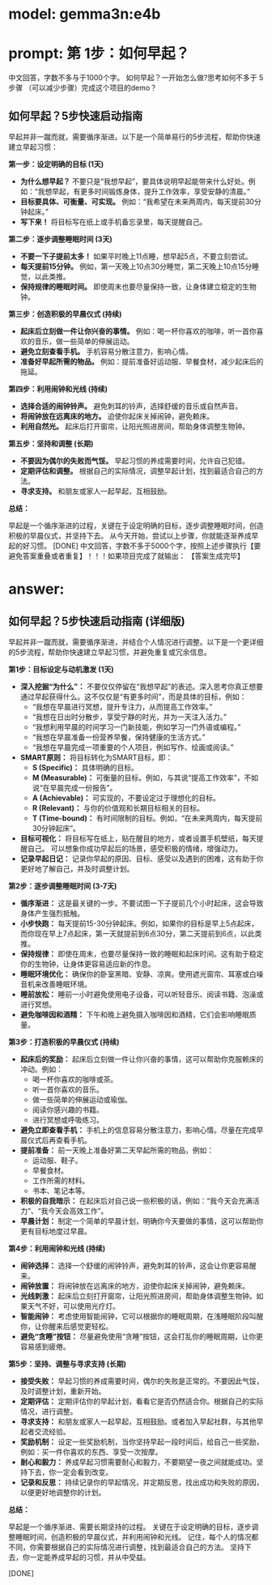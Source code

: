 # model: gemma3n:e4b
# prompt: 第 1步：如何早起？
中文回答，字数不多与于1000个字。
如何早起？一开始怎么做?思考如何不多于 5 步骤 （可以减少步骤）完成这个项目的demo？

## 如何早起？5步快速启动指南

早起并非一蹴而就，需要循序渐进。以下是一个简单易行的5步流程，帮助你快速建立早起习惯：

**第一步：设定明确的目标 (1天)**

*   **为什么想早起？**  不要只是“我想早起”，要具体说明早起能带来什么好处。例如：“我想早起，有更多时间锻炼身体，提升工作效率，享受安静的清晨。”
*   **目标要具体、可衡量、可实现。**  例如：“我希望在未来两周内，每天提前30分钟起床。”
*   **写下来！** 将目标写在纸上或手机备忘录里，每天提醒自己。

**第二步：逐步调整睡眠时间 (3天)**

*   **不要一下子提前太多！**  如果平时晚上11点睡，想早起5点，不要立刻尝试。
*   **每天提前15分钟。**  例如，第一天晚上10点30分睡觉，第二天晚上10点15分睡觉，以此类推。
*   **保持规律的睡眠时间。**  即使周末也要尽量保持一致，让身体建立稳定的生物钟。

**第三步：创造积极的早晨仪式 (持续)**

*   **起床后立刻做一件让你兴奋的事情。**  例如：喝一杯你喜欢的咖啡，听一首你喜欢的音乐，做一些简单的伸展运动。
*   **避免立刻查看手机。**  手机容易分散注意力，影响心情。
*   **准备好早起所需的物品。**  例如：提前准备好运动服、早餐食材，减少起床后的拖延。

**第四步：利用闹钟和光线 (持续)**

*   **选择合适的闹钟铃声。**  避免刺耳的铃声，选择舒缓的音乐或自然声音。
*   **将闹钟放在远离床的地方。**  迫使你起床关掉闹钟，避免赖床。
*   **利用自然光。**  起床后打开窗帘，让阳光照进房间，帮助身体调整生物钟。

**第五步：坚持和调整 (长期)**

*   **不要因为偶尔的失败而气馁。**  早起习惯的养成需要时间，允许自己犯错。
*   **定期评估和调整。**  根据自己的实际情况，调整早起计划，找到最适合自己的方法。
*   **寻求支持。**  和朋友或家人一起早起，互相鼓励。

**总结：**

早起是一个循序渐进的过程，关键在于设定明确的目标，逐步调整睡眠时间，创造积极的早晨仪式，并坚持下去。  从今天开始，尝试以上步骤，你就能逐渐养成早起的好习惯。
[DONE]
中文回答，字数不多于5000个字，按照上述步骤执行【要避免答案重叠或者重复】！！！如果项目完成了就输出： 【答案生成完毕】

# answer: 
 ## 如何早起？5步快速启动指南 (详细版)

早起并非一蹴而就，需要循序渐进，并结合个人情况进行调整。以下是一个更详细的5步流程，帮助你快速建立早起习惯，并避免重复或冗余信息。

**第1步：目标设定与动机激发 (1天)**

*   **深入挖掘“为什么”：**  不要仅仅停留在“我想早起”的表述。深入思考你真正想要通过早起获得什么。这不仅仅是“有更多时间”，而是具体的目标，例如：
    *   “我想在早晨进行冥想，提升专注力，从而提高工作效率。”
    *   “我想在日出时分散步，享受宁静的时光，并为一天注入活力。”
    *   “我想利用早晨的时间学习一门新技能，例如学习一门外语或编程。”
    *   “我想在早晨准备一份营养早餐，保持健康的生活方式。”
    *   “我想在早晨完成一项重要的个人项目，例如写作、绘画或阅读。”
*   **SMART原则：** 将目标转化为SMART目标，即：
    *   **S (Specific)：** 具体明确的目标。
    *   **M (Measurable)：** 可衡量的目标。例如，与其说“提高工作效率”，不如说“在早晨完成一份报告”。
    *   **A (Achievable)：** 可实现的，不要设定过于理想化的目标。
    *   **R (Relevant)：** 与你的价值观和长期目标相关的目标。
    *   **T (Time-bound)：** 有时间限制的目标。例如，“在未来两周内，每天提前30分钟起床”。
*   **目标可视化：** 将目标写在纸上，贴在醒目的地方，或者设置手机壁纸，每天提醒自己。  可以想象你成功早起后的场景，感受积极的情绪，增强动力。
*   **记录早起日记：** 记录你早起的原因、目标、感受以及遇到的困难，这有助于你更好地了解自己，并及时调整计划。

**第2步：逐步调整睡眠时间 (3-7天)**

*   **循序渐进：**  这是最关键的一步。不要试图一下子提前几个小时起床，这会导致身体产生强烈抵触。
*   **小步快跑：**  每天提前15-30分钟起床。例如，如果你的目标是早上5点起床，而你现在早上7点起床，第一天就提前到6点30分，第二天提前到6点，以此类推。
*   **保持规律：**  即使在周末，也要尽量保持一致的睡眠和起床时间。这有助于稳定你的生物钟，让身体更容易适应新的作息。
*   **睡眠环境优化：**  确保你的卧室黑暗、安静、凉爽。使用遮光窗帘、耳塞或白噪音机来改善睡眠环境。
*   **睡前放松：**  睡前一小时避免使用电子设备，可以听轻音乐、阅读书籍、泡澡或进行冥想。
*   **避免咖啡因和酒精：**  下午和晚上避免摄入咖啡因和酒精，它们会影响睡眠质量。

**第3步：打造积极的早晨仪式 (持续)**

*   **起床后的奖励：**  起床后立刻做一件让你兴奋的事情，这可以帮助你克服赖床的冲动。例如：
    *   喝一杯你喜欢的咖啡或茶。
    *   听一首你喜欢的音乐。
    *   做一些简单的伸展运动或瑜伽。
    *   阅读你感兴趣的书籍。
    *   进行冥想或呼吸练习。
*   **避免立即查看手机：**  手机上的信息容易分散注意力，影响心情。尽量在完成早晨仪式后再查看手机。
*   **提前准备：**  前一天晚上准备好第二天早起所需的物品，例如：
    *   运动服、鞋子。
    *   早餐食材。
    *   工作所需的材料。
    *   书本、笔记本等。
*   **积极的自我暗示：**  在起床后对自己说一些积极的话，例如：“我今天会充满活力”、“我今天会高效工作”。
*   **早晨计划：**  制定一个简单的早晨计划，明确你今天要做的事情，这可以帮助你更有目标地度过早晨。

**第4步：利用闹钟和光线 (持续)**

*   **闹钟选择：**  选择一个舒缓的闹钟铃声，避免刺耳的铃声，这会让你更容易醒来。
*   **闹钟放置：**  将闹钟放在远离床的地方，迫使你起床关掉闹钟，避免赖床。
*   **光线刺激：**  起床后立刻打开窗帘，让阳光照进房间，帮助身体调整生物钟。如果天气不好，可以使用光疗灯。
*   **智能闹钟：**  考虑使用智能闹钟，它可以根据你的睡眠周期，在浅睡眠阶段叫醒你，让你醒来后感觉更轻松。
*   **避免“贪睡”按钮：**  尽量避免使用“贪睡”按钮，这会打乱你的睡眠周期，让你更容易感到疲倦。

**第5步：坚持、调整与寻求支持 (长期)**

*   **接受失败：**  早起习惯的养成需要时间，偶尔的失败是正常的。不要因此气馁，及时调整计划，重新开始。
*   **定期评估：**  定期评估你的早起计划，看看它是否仍然适合你。根据自己的实际情况，进行调整。
*   **寻求支持：**  和朋友或家人一起早起，互相鼓励。或者加入早起社群，与其他早起者交流经验。
*   **奖励机制：**  设定一些奖励机制，当你坚持早起一段时间后，给自己一些奖励，例如：买一件你喜欢的东西、享受一次按摩。
*   **耐心和毅力：**  养成早起习惯需要耐心和毅力，不要期望一夜之间就能成功。坚持下去，你一定会看到改变。
*   **记录和反思：**  持续记录你的早起情况，并定期反思，找出成功和失败的原因，以便更好地调整你的计划。

**总结：**

早起是一个循序渐进、需要长期坚持的过程。 关键在于设定明确的目标，逐步调整睡眠时间，创造积极的早晨仪式，并利用闹钟和光线。 记住，每个人的情况都不同，你需要根据自己的实际情况进行调整，找到最适合自己的方法。 坚持下去，你一定能养成早起的习惯，并从中受益。

[DONE]

